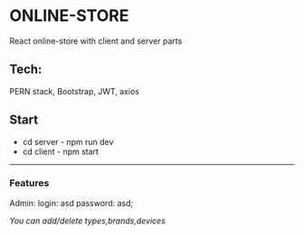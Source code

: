 # ONLINE-STORE

React online-store with client and server parts

## Tech:

PERN stack, Bootstrap, JWT, axios


## Start

 - cd server - npm run dev
 - cd client - npm start

---

### Features

  Admin: login: asd password: asd;
  
*You can add/delete types,brands,devices*


